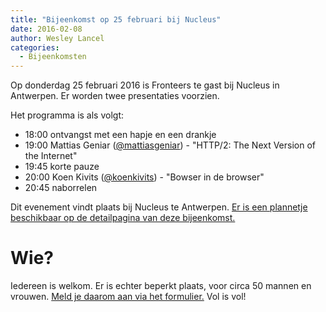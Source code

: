 ```yaml
---
title: "Bijeenkomst op 25 februari bij Nucleus"
date: 2016-02-08
author: Wesley Lancel
categories: 
  - Bijeenkomsten
---
```

Op donderdag 25 februari 2016 is Fronteers te gast bij Nucleus in Antwerpen. Er worden twee presentaties voorzien.

Het programma is als volgt:

* 18:00 ontvangst met een hapje en een drankje
* 19:00 Mattias Geniar ([@mattiasgeniar](https://github.com/mattiasgeniar)) - "HTTP/2: The Next Version of the Internet"
* 19:45 korte pauze
* 20:00 Koen Kivits ([@koenkivits](https://github.com/koenkivits)) - "Bowser in de browser"
* 20:45 naborrelen

Dit evenement vindt plaats bij Nucleus te Antwerpen. [Er is een plannetje beschikbaar op de detailpagina van deze bijeenkomst.](/bijeenkomsten/2016/nucleus)

# Wie?

Iedereen is welkom. Er is echter beperkt plaats, voor circa 50 mannen en vrouwen. [Meld je daarom aan via het formulier.](/bijeenkomsten/2016/nucleus#formulier-1) Vol is vol!
